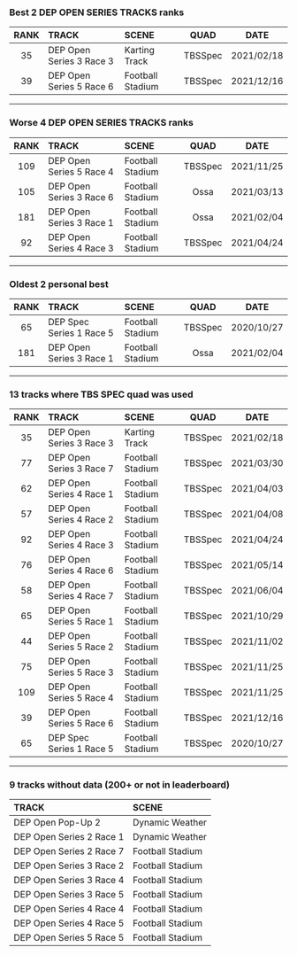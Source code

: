 ### Best 2 DEP OPEN SERIES TRACKS ranks
|RANK|TRACK|SCENE|QUAD|DATE|
|:---:|:---|:---|:---:|:---:|
|35|DEP Open Series 3 Race 3|Karting Track|TBSSpec|2021/02/18|
|39|DEP Open Series 5 Race 6|Football Stadium|TBSSpec|2021/12/16|
---
### Worse 4 DEP OPEN SERIES TRACKS ranks
|RANK|TRACK|SCENE|QUAD|DATE|
|:---:|:---|:---|:---:|:---:|
|109|DEP Open Series 5 Race 4|Football Stadium|TBSSpec|2021/11/25|
|105|DEP Open Series 3 Race 6|Football Stadium|Ossa|2021/03/13|
|181|DEP Open Series 3 Race 1|Football Stadium|Ossa|2021/02/04|
|92|DEP Open Series 4 Race 3|Football Stadium|TBSSpec|2021/04/24|
---
### Oldest 2 personal best
|RANK|TRACK|SCENE|QUAD|DATE|
|:---:|:---|:---|:---:|:---:|
|65|DEP Spec Series 1 Race 5|Football Stadium|TBSSpec|2020/10/27|
|181|DEP Open Series 3 Race 1|Football Stadium|Ossa|2021/02/04|
---
### 13 tracks where TBS SPEC quad was used
|RANK|TRACK|SCENE|QUAD|DATE|
|:---:|:---|:---|:---:|:---:|
|35|DEP Open Series 3 Race 3|Karting Track|TBSSpec|2021/02/18|
|77|DEP Open Series 3 Race 7|Football Stadium|TBSSpec|2021/03/30|
|62|DEP Open Series 4 Race 1|Football Stadium|TBSSpec|2021/04/03|
|57|DEP Open Series 4 Race 2|Football Stadium|TBSSpec|2021/04/08|
|92|DEP Open Series 4 Race 3|Football Stadium|TBSSpec|2021/04/24|
|76|DEP Open Series 4 Race 6|Football Stadium|TBSSpec|2021/05/14|
|58|DEP Open Series 4 Race 7|Football Stadium|TBSSpec|2021/06/04|
|65|DEP Open Series 5 Race 1|Football Stadium|TBSSpec|2021/10/29|
|44|DEP Open Series 5 Race 2|Football Stadium|TBSSpec|2021/11/02|
|75|DEP Open Series 5 Race 3|Football Stadium|TBSSpec|2021/11/25|
|109|DEP Open Series 5 Race 4|Football Stadium|TBSSpec|2021/11/25|
|39|DEP Open Series 5 Race 6|Football Stadium|TBSSpec|2021/12/16|
|65|DEP Spec Series 1 Race 5|Football Stadium|TBSSpec|2020/10/27|
---
### 9 tracks without data (200+ or not in leaderboard)
|TRACK|SCENE|
|:---|:---|
|DEP Open Pop-Up 2|Dynamic Weather|
|DEP Open Series 2 Race 1|Dynamic Weather|
|DEP Open Series 2 Race 7|Football Stadium|
|DEP Open Series 3 Race 2|Football Stadium|
|DEP Open Series 3 Race 4|Football Stadium|
|DEP Open Series 3 Race 5|Football Stadium|
|DEP Open Series 4 Race 4|Football Stadium|
|DEP Open Series 4 Race 5|Football Stadium|
|DEP Open Series 5 Race 5|Football Stadium|
